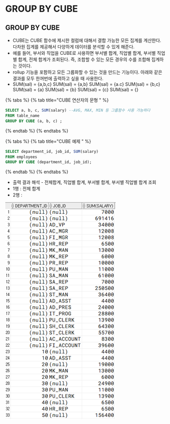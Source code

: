 # GROUP BY CUBE

## GROUP BY CUBE

* CUBE는 CUBE 함수에 제시한 컬럼에 대해서 결합 가능한 모든 집계를 계산한다. 다차원 집계를 제공해서 다양하게 데이터를 분석할 수 있게 해준다. 
* 예를 들어, 부서와 직업을 CUBE로 사용하면 부서별 합계, 직업별 합계, 부서별 직업별 합계, 전체 합계가 조회된다. 즉, 조합할 수 있는 모든 경우의 수를 조합해 집계하는 것이다. 
* rollup 기능을 포함하고 모든 그룹화할 수 있는 것을 만드는 기능이다. 아래와 같은 결과를 모두 한꺼번에 출력하고 싶을 때 사용한다.
* SUM\(sal\) = {a,b,c} SUM\(sal\) = {a,b} SUM\(sal\) = {a.c} SUM\(sal\) = {b,c} SUM\(sal\) = {a} SUM\(sal\) = {b} SUM\(sal\) = {c} SUM\(sal\) = {}

{% tabs %}
{% tab title="CUBE 연산자의 문형 " %}
```sql
SELECT a, b, c, SUM(salary) --AVG, MAX, MIN 등 그룹함수 사용 가능하다
FROM table_name
GROUP BY CUBE (a, b, c) ;
```
{% endtab %}
{% endtabs %}

{% tabs %}
{% tab title="CUBE 예제 " %}
```sql
SELECT department_id, job_id, SUM(salary) 
FROM employees 
GROUP BY CUBE (department_id, job_id);
```
{% endtab %}
{% endtabs %}

* 출력 결과 해석 - 전체합계, 직업별 합계, 부서별 합계, 부서별 직업별 합계 조회 
* 1행 : 전체 합계 
* 2행 : 

![...&#xC774;&#xD558; &#xC0DD;&#xB7B5;](.gitbook/assets/image%20%288%29.png)

